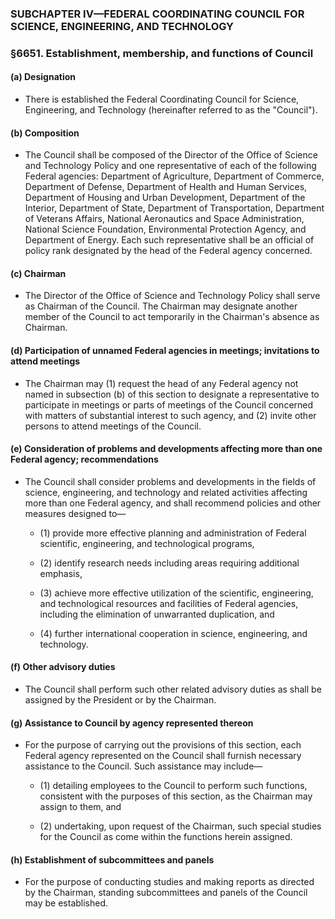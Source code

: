 ### SUBCHAPTER IV—FEDERAL COORDINATING COUNCIL FOR SCIENCE, ENGINEERING, AND TECHNOLOGY

### §6651. Establishment, membership, and functions of Council
#### (a) Designation
* There is established the Federal Coordinating Council for Science, Engineering, and Technology (hereinafter referred to as the "Council").

#### (b) Composition
* The Council shall be composed of the Director of the Office of Science and Technology Policy and one representative of each of the following Federal agencies: Department of Agriculture, Department of Commerce, Department of Defense, Department of Health and Human Services, Department of Housing and Urban Development, Department of the Interior, Department of State, Department of Transportation, Department of Veterans Affairs, National Aeronautics and Space Administration, National Science Foundation, Environmental Protection Agency, and Department of Energy. Each such representative shall be an official of policy rank designated by the head of the Federal agency concerned.

#### (c) Chairman
* The Director of the Office of Science and Technology Policy shall serve as Chairman of the Council. The Chairman may designate another member of the Council to act temporarily in the Chairman's absence as Chairman.

#### (d) Participation of unnamed Federal agencies in meetings; invitations to attend meetings
* The Chairman may (1) request the head of any Federal agency not named in subsection (b) of this section to designate a representative to participate in meetings or parts of meetings of the Council concerned with matters of substantial interest to such agency, and (2) invite other persons to attend meetings of the Council.

#### (e) Consideration of problems and developments affecting more than one Federal agency; recommendations
* The Council shall consider problems and developments in the fields of science, engineering, and technology and related activities affecting more than one Federal agency, and shall recommend policies and other measures designed to—

  * (1) provide more effective planning and administration of Federal scientific, engineering, and technological programs,

  * (2) identify research needs including areas requiring additional emphasis,

  * (3) achieve more effective utilization of the scientific, engineering, and technological resources and facilities of Federal agencies, including the elimination of unwarranted duplication, and

  * (4) further international cooperation in science, engineering, and technology.

#### (f) Other advisory duties
* The Council shall perform such other related advisory duties as shall be assigned by the President or by the Chairman.

#### (g) Assistance to Council by agency represented thereon
* For the purpose of carrying out the provisions of this section, each Federal agency represented on the Council shall furnish necessary assistance to the Council. Such assistance may include—

  * (1) detailing employees to the Council to perform such functions, consistent with the purposes of this section, as the Chairman may assign to them, and

  * (2) undertaking, upon request of the Chairman, such special studies for the Council as come within the functions herein assigned.

#### (h) Establishment of subcommittees and panels
* For the purpose of conducting studies and making reports as directed by the Chairman, standing subcommittees and panels of the Council may be established.